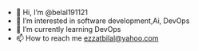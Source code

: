 - 👋 Hi, I’m @belal191121
- 👀 I’m interested in software development,Ai, DevOps
- 🌱 I’m currently learning DevOps
- 📫 How to reach me ezzatbilal@yahoo.com

<!---
belal191121/belal191121 is a ✨ special ✨ repository because its `README.md` (this file) appears on your GitHub profile.
You can click the Preview link to take a look at your changes.
--->
